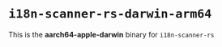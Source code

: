 # `i18n-scanner-rs-darwin-arm64`

This is the **aarch64-apple-darwin** binary for `i18n-scanner-rs`
